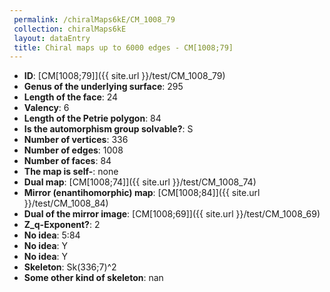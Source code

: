 ```yaml
--- 
 permalink: /chiralMaps6kE/CM_1008_79 
 collection: chiralMaps6kE
 layout: dataEntry
 title: Chiral maps up to 6000 edges - CM[1008;79]
---
```


- **ID**: [CM[1008;79]]({{ site.url }}/test/CM_1008_79)
- **Genus of the underlying surface**: 295
- **Length of the face**: 24
- **Valency**: 6
- **Length of the Petrie polygon**: 84
- **Is the automorphism group solvable?**: S
- **Number of vertices**: 336
- **Number of edges**: 1008
- **Number of faces**: 84
- **The map is self-**: none
- **Dual map**: [CM[1008;74]]({{ site.url }}/test/CM_1008_74)
- **Mirror (enantihomorphic) map**: [CM[1008;84]]({{ site.url }}/test/CM_1008_84)
- **Dual of the mirror image**: [CM[1008;69]]({{ site.url }}/test/CM_1008_69)
- **Z_q-Exponent?**: 2
- **No idea**:  5:84
- **No idea**: Y
- **No idea**: Y
- **Skeleton**: Sk(336;7)^2
- **Some other kind of skeleton**: nan
